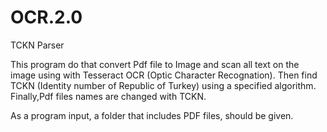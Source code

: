 # OCR.2.0
TCKN Parser

This program do that convert Pdf file to Image and scan all text on the image using with Tesseract OCR (Optic Character Recognation).
Then find TCKN (Identity number of Republic of Turkey) using a specified algorithm.
Finally,Pdf files names are changed with TCKN.

As a program input, a folder that includes PDF files, should be given.
